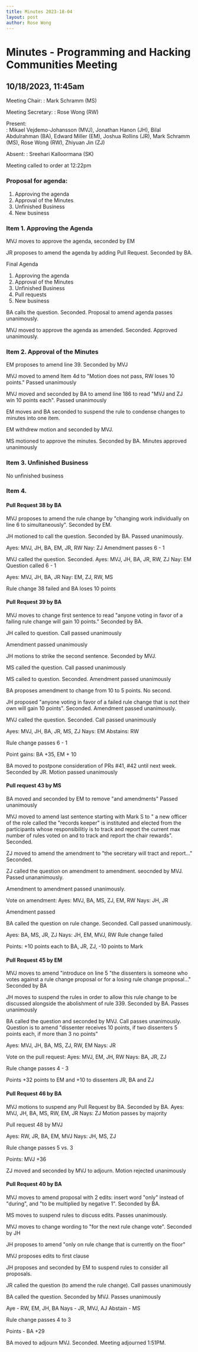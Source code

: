 ```yaml
---
title: Minutes 2023-18-04
layout: post
author: Rose Wong
---
```


# Minutes - Programming and Hacking Communities Meeting

## 10/18/2023, 11:45am

Meeting Chair:
: Mark Schramm (MS)

Meeting Secretary: 
: Rose Wong (RW)

Present:  
: Mikael Vejdemo-Johansson (MVJ), Jonathan Hanon (JH), Bilal Abdulrahman (BA), Edward Miller (EM), Joshua Rollins (JR), Mark Schramm (MS), Rose Wong (RW), Zhiyuan Jin (ZJ)

Absent: 
: Sreehari Kalloormana (SK)

Meeting called to order at 12:22pm

### Proposal for agenda:

1. Approving the agenda
2. Approval of the Minutes
3. Unfinished Business
4. New business

### Item 1. Approving the Agenda
MVJ moves to approve the agenda, seconded by EM

JR proposes to amend the agenda by adding Pull Request. Seconded by BA.

Final Agenda
1. Approving the agenda
2. Approval of the Minutes
3. Unfinished Business
4. Pull requests
5. New business

BA calls the question. Seconded. Proposal to amend agenda passes unanimously.

MVJ moved to approve the agenda as amended. Seconded. Approved unanimously.


### Item 2. Approval of the Minutes
EM proposes to amend line 39. Seconded by MVJ  

MVJ moved to amend Item 4d to "Motion does not pass, RW loses 10 points." Passed unanimously

MVJ moved and seconded by BA to amend line 186 to read "MVJ and ZJ win 10 points each". Passed unanimously

EM moves and BA seconded to suspend the rule to condense changes to minutes into one item.

EM withdrew motion and seconded by MVJ.

MS motioned to approve the minutes. Seconded by BA. Minutes approved unanimously

### Item 3. Unfinished Business
No unfinished business

### Item 4.  

#### Pull Request 38 by BA

MVJ proposes to amend the rule change by "changing work individually on line 6 to simultaneously". Seconded by EM.

JH motioned to call the question. Seconded by BA. Passed unanimously.

Ayes: MVJ, JH, BA, EM, JR, RW
Nay: ZJ
Amendment passes 6 - 1

MVJ called the question. Seconded.
Ayes: MVJ, JH, BA, JR, RW, ZJ
Nay: EM
Question called 6 - 1

Ayes: MVJ, JH, BA, JR
Nay: EM, ZJ, RW, MS

Rule change 38 failed and BA loses 10 points

#### Pull Request 39 by BA

MVJ moves to change first sentence to read "anyone voting in favor of a failing rule change will gain 10 points." Seconded by BA.

JH called to question. Call passed unanimously

Amendment passed unanimously

JH motions to strike the second sentence. Seconded by MVJ.

MS called the question. Call passed unanimously

MS called to question. Seconded. Amendment passed unanimously

BA proposes amendment to change from 10 to 5 points. No second.

JH proposed "anyone voting in favor of a failed rule change that is not their own will gain 10 points". Seconded. Amendment passed unanimously.

MVJ called the question. Seconded. Call passed unanimously

Ayes: MVJ, JH, BA, JR, MS, ZJ
Nays: EM
Abstains: RW 

Rule change passes 6 - 1

Point gains: BA +35, EM + 10

BA moved to postpone consideration of PRs #41, #42 until next week. Seconded by JR. Motion passed unanimously

#### Pull request 43 by MS

BA moved and seconded by EM to remove "and amendments" Passed unanimously

MVJ moved to amend last sentence starting with Mark S to " a new officer of the role called the "records keeper" is instituted and elected from the participants whose responsibilitiy is to track and report the current max number of rules voted on and to track and report the chair rewards". Seconded.

ZJ moved to amend the amendment to "the secretary will tract and report..." Seconded.

ZJ called the question on amendment to amendment. seocnded by MVJ. Passed unananimously.

Amendment to amendment passed unanimously.

Vote on amendment:
Ayes: MVJ, BA, MS, ZJ, EM, RW
Nays: JH, JR

Amendment passed 

BA called the question on rule change. Seconded. Call passed unanimously.

Ayes: BA, MS, JR, ZJ
Nays: JH, EM, MVJ, RW
Rule change failed

Points: +10 points each to BA, JR, ZJ,  -10 points to Mark


#### Pull Request 45 by EM

MVJ moves to amend "introduce on line 5 "the dissenters is someone who votes against a rule change proposal or for a losing rule change proposal..." Seconded by BA

JH moves to suspend the rules in order to allow this rule change to be discussed alongside the abolishment of rule 339. Seconded by BA.
Passes unanimously

BA called the question and seconded by MVJ. Call passes unanimously. Question is to amend "dissenter receives 10 points, if two dissenters 5 points each, if more than 3 no points"

Ayes: MVJ, JH, BA, MS, ZJ, RW, EM
Nays: JR

Vote on the pull request:
Ayes: MVJ, EM, JH, RW 
Nays: BA, JR, ZJ

Rule change passes 4 - 3

Points +32 points to EM and +10 to dissenters JR, BA and ZJ


#### Pull Request 46 by BA

MVJ motions to suspend any Pull Request by BA. Seconded by BA. 
Ayes: MVJ, JH, BA, MS, RW, EM, JR
Nays: ZJ
Motion passes by majority

Pull request 48 by MVJ

Ayes: RW, JR, BA, EM, MVJ 
Nays: JH, MS, ZJ

Rule change passes 5 vs. 3

Points: MVJ +36

ZJ moved and seconded by MVJ to adjourn. Motion rejected unanimously

#### Pull Request 40 by BA

MVJ moves to amend proposal with 2 edits: insert word "only" instead of "during", and "to be multiplied by negative 1". Seconded by BA.

MS moves to suspend rules to discuss edits. Passes unanimously.

MVJ moves to change wording to "for the next rule change vote". Seconded by JH

JH proposes to amend "only on rule change that is currently on the floor"

MVJ proposes edits to first clause

JH proposes and seconded by EM to suspend rules to consider all proposals.

JR called the question (to amend the rule change). Call passes unanimously

BA called the question. Seconded by MVJ. Passes unanimously

Aye - RW, EM, JH, BA
Nays - JR, MVJ, AJ
Abstain - MS

Rule change passes 4 to 3 

Points - BA +29

BA moved to adjourn MVJ. Seconded.
Meeting adjourned 1:51PM.
